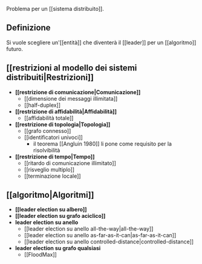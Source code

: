 Problema per un [[sistema distribuito]].

## Definizione

Si vuole scegliere un'[[entità]] che diventerà il [[leader]] per un [[algoritmo]] futuro.

## [[restrizioni al modello dei sistemi distribuiti|Restrizioni]]

- **[[restrizione di comunicazione|Comunicazione]]**
	- [[dimensione dei messaggi illimitata]]
	- [[half-duplex]]
- **[[restrizione di affidabilità|Affidabilità]]**
	- [[affidabilità totale]]
- **[[restrizione di topologia|Topologia]]**
	- [[grafo connesso]]
	- [[identificatori univoci]]
		- il teorema [[Angluin 1980]] li pone come requisito per la risolvibilità
- **[[restrizione di tempo|Tempo]]**
	- [[ritardo di comunicazione illimitato]]
	- [[risveglio multiplo]]
	- [[terminazione locale]]

## [[algoritmo|Algoritmi]]

- **[[leader election su albero]]**
- **[[leader election su grafo aciclico]]**
- **leader election su anello**
	- [[leader election su anello all-the-way|all-the-way]]
	- [[leader election su anello as-far-as-it-can|as-far-as-it-can]]
	- [[leader election su anello controlled-distance|controlled-distance]]
- **leader election su grafo qualsiasi**
	- [[FloodMax]]
